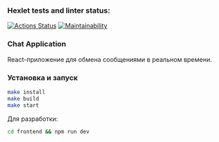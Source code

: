 ### Hexlet tests and linter status:
[![Actions Status](https://github.com/Pentrick-star/frontend-project-12/actions/workflows/hexlet-check.yml/badge.svg)](https://github.com/Pentrick-star/frontend-project-12/actions)
[![Maintainability](https://api.codeclimate.com/v1/badges/a99a88d28ad37a79dbf6/maintainability)](https://codeclimate.com/github/Pentrick-star/frontend-project-12)

### Chat Application

React-приложение для обмена сообщениями в реальном времени.

### Установка и запуск

```bash
make install
make build
make start
```

Для разработки:
```bash
cd frontend && npm run dev
```
